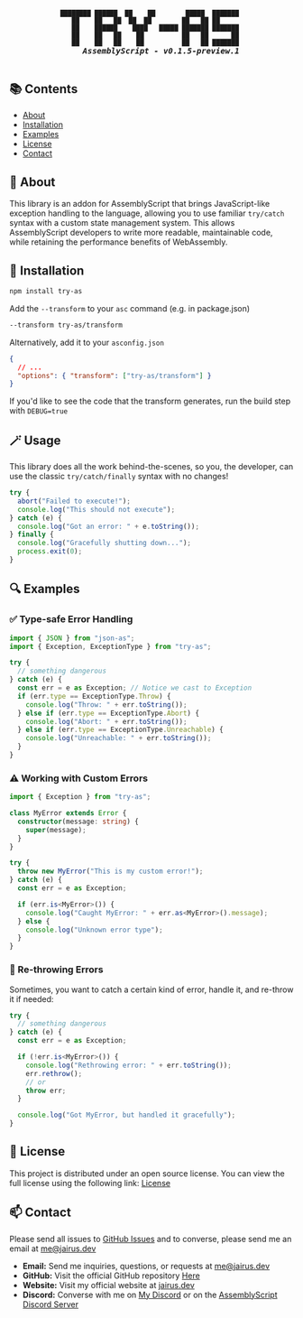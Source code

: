 <h5 align="center">
  <pre>
<span style="font-size: 0.8em;">████████ ██████  ██    ██        █████  ███████ 
   ██    ██   ██  ██  ██        ██   ██ ██      
   ██    ██████    ████   █████ ███████ ███████ 
   ██    ██   ██    ██          ██   ██      ██ 
   ██    ██   ██    ██          ██   ██ ███████ </span>
    AssemblyScript - v0.1.5-preview.1
  </pre>
</h5>

## 📚 Contents

- [About](#-about)
- [Installation](#-installation)
- [Examples](#-examples)
- [License](#-license)
- [Contact](#-contact)

## 📝 About

This library is an addon for AssemblyScript that brings JavaScript-like exception handling to the language, allowing you to use familiar `try/catch` syntax with a custom state management system. This allows AssemblyScript developers to write more readable, maintainable code, while retaining the performance benefits of WebAssembly.

## 💾 Installation

```bash
npm install try-as
```

Add the `--transform` to your `asc` command (e.g. in package.json)

```bash
--transform try-as/transform
```

Alternatively, add it to your `asconfig.json`

```json
{
  // ...
  "options": { "transform": ["try-as/transform"] }
}
```

If you'd like to see the code that the transform generates, run the build step with `DEBUG=true`

## 🪄 Usage

This library does all the work behind-the-scenes, so you, the developer, can use the classic `try/catch/finally` syntax with no changes!

```js
try {
  abort("Failed to execute!");
  console.log("This should not execute");
} catch (e) {
  console.log("Got an error: " + e.toString());
} finally {
  console.log("Gracefully shutting down...");
  process.exit(0);
}
```

## 🔍 Examples

### ✅ Type-safe Error Handling

```js
import { JSON } from "json-as";
import { Exception, ExceptionType } from "try-as";

try {
  // something dangerous
} catch (e) {
  const err = e as Exception; // Notice we cast to Exception
  if (err.type == ExceptionType.Throw) {
    console.log("Throw: " + err.toString());
  } else if (err.type == ExceptionType.Abort) {
    console.log("Abort: " + err.toString());
  } else if (err.type == ExceptionType.Unreachable) {
    console.log("Unreachable: " + err.toString());
  }
}
```

### ⚠️ Working with Custom Errors

```typescript
import { Exception } from "try-as";

class MyError extends Error {
  constructor(message: string) {
    super(message);
  }
}

try {
  throw new MyError("This is my custom error!");
} catch (e) {
  const err = e as Exception;

  if (err.is<MyError>()) {
    console.log("Caught MyError: " + err.as<MyError>().message);
  } else {
    console.log("Unknown error type");
  }
}
```

### 🔁 Re-throwing Errors

Sometimes, you want to catch a certain kind of error, handle it, and re-throw it if needed:

```typescript
try {
  // something dangerous
} catch (e) {
  const err = e as Exception;

  if (!err.is<MyError>()) {
    console.log("Rethrowing error: " + err.toString());
    err.rethrow();
    // or
    throw err;
  }

  console.log("Got MyError, but handled it gracefully");
}
```

## 📃 License

This project is distributed under an open source license. You can view the full license using the following link: [License](./LICENSE)

## 📫 Contact

Please send all issues to [GitHub Issues](https://github.com/JairusSW/as-json/issues) and to converse, please send me an email at [me@jairus.dev](mailto:me@jairus.dev)

- **Email:** Send me inquiries, questions, or requests at [me@jairus.dev](mailto:me@jairus.dev)
- **GitHub:** Visit the official GitHub repository [Here](https://github.com/JairusSW/as-json)
- **Website:** Visit my official website at [jairus.dev](https://jairus.dev/)
- **Discord:** Converse with me on [My Discord](https://discord.com/users/600700584038760448) or on the [AssemblyScript Discord Server](https://discord.gg/assemblyscript/)

